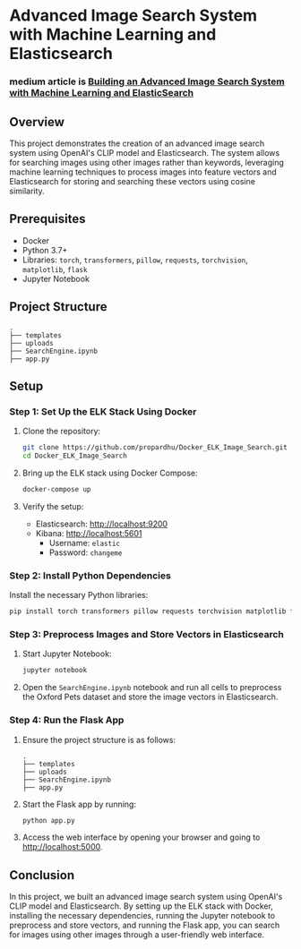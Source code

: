 # Advanced Image Search System with Machine Learning and Elasticsearch
### medium article is [Building an Advanced Image Search System with Machine Learning and ElasticSearch](https://guttikondaparthasai.medium.com/building-an-advanced-image-search-system-with-machine-learning-and-elasticsearch-b2155ebbeada)
## Overview

This project demonstrates the creation of an advanced image search system using OpenAI's CLIP model and Elasticsearch. The system allows for searching images using other images rather than keywords, leveraging machine learning techniques to process images into feature vectors and Elasticsearch for storing and searching these vectors using cosine similarity.

## Prerequisites

- Docker
- Python 3.7+
- Libraries: `torch`, `transformers`, `pillow`, `requests`, `torchvision`, `matplotlib`, `flask`
- Jupyter Notebook

## Project Structure

```
.
├── templates
├── uploads
├── SearchEngine.ipynb
├── app.py
```

## Setup

### Step 1: Set Up the ELK Stack Using Docker

1. Clone the repository:

    ```bash
    git clone https://github.com/propardhu/Docker_ELK_Image_Search.git
    cd Docker_ELK_Image_Search
    ```

2. Bring up the ELK stack using Docker Compose:

    ```bash
    docker-compose up
    ```

3. Verify the setup:
    - Elasticsearch: [http://localhost:9200](http://localhost:9200)
    - Kibana: [http://localhost:5601](http://localhost:5601)
        - Username: `elastic`
        - Password: `changeme`

### Step 2: Install Python Dependencies

Install the necessary Python libraries:

```bash
pip install torch transformers pillow requests torchvision matplotlib flask jupyter
```

### Step 3: Preprocess Images and Store Vectors in Elasticsearch

1. Start Jupyter Notebook:

    ```bash
    jupyter notebook
    ```

2. Open the `SearchEngine.ipynb` notebook and run all cells to preprocess the Oxford Pets dataset and store the image vectors in Elasticsearch.

### Step 4: Run the Flask App

1. Ensure the project structure is as follows:

    ```
    .
    ├── templates
    ├── uploads
    ├── SearchEngine.ipynb
    ├── app.py
    ```

2. Start the Flask app by running:

    ```bash
    python app.py
    ```

3. Access the web interface by opening your browser and going to [http://localhost:5000](http://localhost:5000).

## Conclusion

In this project, we built an advanced image search system using OpenAI's CLIP model and Elasticsearch. By setting up the ELK stack with Docker, installing the necessary dependencies, running the Jupyter notebook to preprocess and store vectors, and running the Flask app, you can search for images using other images through a user-friendly web interface.
